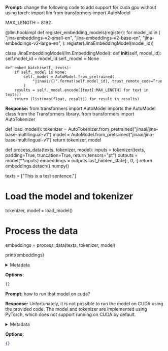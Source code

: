 **Prompt:**
change the following code to add support for cuda gpu without using torch: import llm
from transformers import AutoModel

MAX_LENGTH = 8192


@llm.hookimpl
def register_embedding_models(register):
    for model_id in (
        "jina-embeddings-v2-small-en",
        "jina-embeddings-v2-base-en",
        "jina-embeddings-v2-large-en",
    ):
        register(JinaEmbeddingModel(model_id))


class JinaEmbeddingModel(llm.EmbeddingModel):
    def __init__(self, model_id):
        self.model_id = model_id
        self._model = None

    def embed_batch(self, texts):
        if self._model is None:
            self._model = AutoModel.from_pretrained(
                "jinaai/{}".format(self.model_id), trust_remote_code=True
            )
        results = self._model.encode([text[:MAX_LENGTH] for text in texts])
        return (list(map(float, result)) for result in results)

**Response:**
from transformers import AutoModel imports the AutoModel class from the Transformers library.
from transformers import AutoTokenizer

def load_model():
    tokenizer = AutoTokenizer.from_pretrained("jinaai/jina-base-multilingual-v1")
    model = AutoModel.from_pretrained("jinaai/jina-base-multilingual-v1")
    return tokenizer, model

def process_data(texts, tokenizer, model):
    inputs = tokenizer(texts, padding=True, truncation=True, return_tensors="pt")
    outputs = model(**inputs)
    embeddings = outputs.last_hidden_state[:, 0, :]
    return embeddings.detach().numpy()

texts = ["This is a test sentence."]
# Load the model and tokenizer
tokenizer, model = load_model()
# Process the data
embeddings = process_data(texts, tokenizer, model)

print(embeddings)

<details><summary>Metadata</summary>

- Duration: 10732 ms
- Datetime: 2024-01-10T20:17:56.220286
- Model: gorilla-7b-hf-v1

</details>

**Options:**
```json
{}
```

**Prompt:**
how to run that model on cuda?

**Response:**
Unfortunately, it is not possible to run the model on CUDA using the provided code. The model and tokenizer are implemented using PyTorch, which does not support running on CUDA by default.

<details><summary>Metadata</summary>

- Duration: 2684 ms
- Datetime: 2024-01-10T20:18:54.713627
- Model: gorilla-7b-hf-v1

</details>

**Options:**
```json
{}
```


